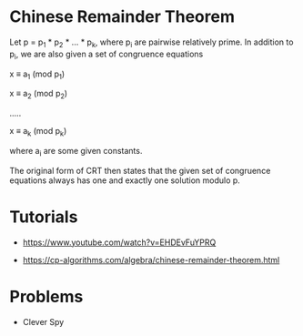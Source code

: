 # Chinese Remainder Theorem

Let p = p<sub>1</sub> * p<sub>2</sub> * ... * p<sub>k</sub>, where p<sub>i</sub> are pairwise relatively prime. In addition to p<sub>i</sub>, we are also given a set of congruence equations

x ≡ a<sub>1</sub> (mod p<sub>1</sub>)

x ≡ a<sub>2</sub> (mod p<sub>2</sub>)

.....

x ≡ a<sub>k</sub> (mod p<sub>k</sub>)

where a<sub>i</sub> are some given constants.

The original form of CRT then states that the given set of congruence equations always has one and exactly one solution modulo p.

# Tutorials

- https://www.youtube.com/watch?v=EHDEvFuYPRQ

- https://cp-algorithms.com/algebra/chinese-remainder-theorem.html

# Problems

- Clever Spy
